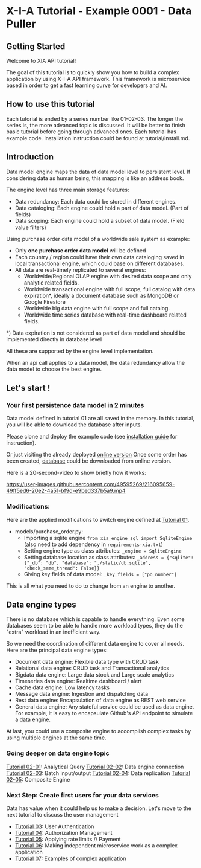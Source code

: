 # X-I-A Tutorial - Example 0001 - Data Puller
## Getting Started

Welcome to XIA API tutorial!

The goal of this tutorial is to quickly show you how to build a complex application by using X-I-A API framework. 
This framework is microservice based in order to get a fast learning curve for developers and AI.

## How to use this tutorial

Each tutorial is ended by a series number like 01-02-03. The longer the series is, the more advanced topic is discussed.
It will be better to finish basic tutorial before going through advanced ones. Each tutorial has example code. 
Installation instruction could be found at tutorial/install.md.

## Introduction

Data model engine maps the data of data model level to persistent level. 
If considering data as human being, this mapping is like an address book.

The engine level has three main storage features:
* Data redundancy: Each data could be stored in different engines.
* Data cataloging: Each engine could hold a part of data model. (Part of fields)
* Data scoping: Each engine could hold a subset of data model. (Field value filters)

Using purchase order data model of a worldwide sale system as example:
* Only **one purchase order data model** will be defined
* Each country / region could have their own data cataloging saved in local transactional engine, which could base
on different databases.
* All data are real-timely replicated to several engines:
    * Worldwide/Regional OLAP engine with desired data scope and only analytic related fields.
    * Worldwide transactional engine with full scope, full catalog with data expiration*, ideally a document database such as MongoDB or Google Firestore
    * Worldwide big data engine with full scope and full catalog.
    * Worldwide time series database with real-time dashboard related fields.

*) Data expiration is not considered as part of data model and should be implemented directly in database level

All these are supported by the engine level implementation. 

When an api call applies to a data model, the data redundancy allow the data model to choose the best engine.

## Let's start !
### Your first persistence data model in 2 minutes

Data model defined in tutorial 01 are all saved in the memory. In this tutorial, you will be able to download the 
database after inputs. 

Please clone and deploy the example code (see [installation guide](tutorial/install.md) for instruction).

Or just visiting the already deployed [online version](https://xia-tutorial-api-02-srspyyjtqa-ew.a.run.app/order)
Once some order has been created, [database](https://xia-tutorial-api-02-srspyyjtqa-ew.a.run.app/static/db.sqlite)
could be downloaded from online version. 

Here is a 20-second-video to show briefly how it works:

https://user-images.githubusercontent.com/49595269/216095659-49ff5ed6-20e2-4a51-bf9d-e9bed337b5a9.mp4

### Modifications:

Here are the applied modifications to switch engine defined at [Tutorial 01](https://github.com/X-I-A/xia-tutorial-api-01). 

* models/purchase_order.py:
    * Importing a sqlite engine `from xia_engine_sql import SqliteEngine` (also need to add dependency in `requirements-xia.txt`)
    * Setting engine type as class attributes: `_engine = SqliteEngine`
    * Setting database location as class attributes: `_address = {"sqlite": {"_db": "db", "database": "./static/db.sqlite", "check_same_thread": False}}`
    * Giving key fields of data model: `_key_fields = ["po_number"]`

This is all what you need to do to change from an engine to another.


## Data engine types

There is no database which is capable to handle everything. 
Even some databases seem to be able to handle more workload types, they do the "extra" workload in an inefficient way.

So we need the coordination of different data engine to cover all needs. Here are the principal data engine types:

* Document data engine: Flexible data type with CRUD task
* Relational data engine: CRUD task and Transactional analytics
* Bigdata data engine: Large data stock and Large scale analytics
* Timeseries data engine: Realtime dashboard / alert
* Cache data engine: Low latency tasks
* Message data engine: Ingestion and dispatching data
* Rest data engine: Encapsulation of data engine as REST web service
* General data engine: Any stateful service could be used as data engine. 
For example, it is easy to encapsulate Github's API endpoint to simulate a data engine.

At last, you could use a composite engine to accomplish complex tasks by using multiple engines at the same time.


### Going deeper on data engine topic
[Tutorial 02-01](https://github.com/X-I-A/xia-tutorial-api-02-01): Analytical Query
[Tutorial 02-02](https://github.com/X-I-A/xia-tutorial-api-02-02): Data engine connection
[Tutorial 02-03](https://github.com/X-I-A/xia-tutorial-api-02-03): Batch input/output
[Tutorial 02-04](https://github.com/X-I-A/xia-tutorial-api-02-04): Data replication
[Tutorial 02-05](https://github.com/X-I-A/xia-tutorial-api-02-05): Composite Engine


### Next Step: Create first users for your data services

Data has value when it could help us to make a decision. Let's move to the next tutorial to discuss the user management

* [Tutorial 03](https://github.com/X-I-A/xia-tutorial-api-03): User Authentication
* [Tutorial 04](https://github.com/X-I-A/xia-tutorial-api-04): Authorization Management
* [Tutorial 05](https://github.com/X-I-A/xia-tutorial-api-05): Applying rate limits // Payment
* [Tutorial 06](https://github.com/X-I-A/xia-tutorial-api-06): Making independent microservice work as a complex application 
* [Tutorial 07](https://github.com/X-I-A/xia-tutorial-api-07): Examples of complex application
